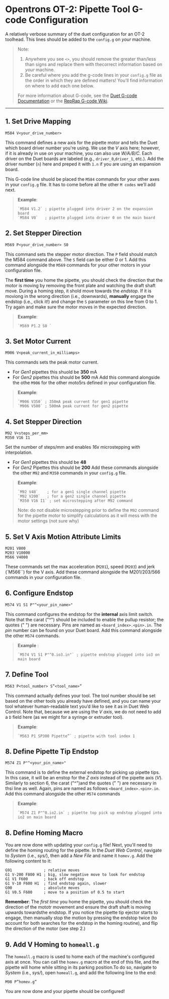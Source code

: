 # Opentrons OT-2: Pipette Tool G-code Configuration

A relatively verbose summary of the duet configuration for an OT-2 toolhead.
This lines should be added to the `config.g` on *your* machine.


> Note:
> 1. Anywhere you see `<>`, you should remove the greater than/less than signs and replace them with thecorrect information based on *your* machine.
> 2. Be careful where you add the g-code lines in your `config.g` file as the order in which they are defined matters! You'll find information on where to add each one below.
>
>For more information about G-code, see the  [Duet G-code Documentation](https://docs.duet3d.com/en/User_manual/Reference/Gcodes) or the [RepRap G-code Wiki](https://reprap.org/wiki/G-code).
___
## 1. Set Drive Mapping

    M584 V<your_drive_number>

This command defines a new axis for the pipette motor and tells the Duet which board driver number you're using.
We use the *V* axis here; however, if it is already in use on your machine, you can also use *W/A/B/C*. Each driver on the Duet boards are labeled (e.g., `driver_0`,`driver_1`, etc.). Add the driver number (`n`) here and preped it with `1.n` if you are using an expansion board.

This G-code line shuold be placed the `M584` commands for your other axes in your `config.g` file. It has to come before all the other `M codes` we’ll add next.

> **Example**:
>
>     `M584 V1.2` ; pipette plugged into driver 2 on the expansion board
>     `M584 V0`   ; pipette plugged into driver 0 on the main board

## 2. Set Stepper Direction

    M569 P<your_drive_number> S0

This command sets the stepper motor direction. The `P` field should match the M584 command above. The `S` field can be either 0 or 1.
Add this command alongside the `M569` commands for your other motors in your configuration file.

The **first time** you home the pipette, you should check the direction that the motor is moving by removing the front plate and watching the draft shaft move.
During a homing step, it shold move towards the *endstop*. If it is moviong in the wrong direction (i.e., downwards), **manually** engage the endstop (i.e., click it!) and change the `S` parameter on this line from 0 to 1. Try again and make sure the motor moves in the expected direction.

> **Example**:
>
>     `M569 P1.2 S0 `

## 3. Set Motor Current

    M906 V<peak_current_in_milliamps>

This commands sets the peak motor current.
* For *Gen1* pipettes this shuold be **350** mA
* For *Gen2* pipettes this should be **500** mA
Add this command alongside the othe `M906` for the other moto5rs defined in your configuration file.

> **Example**:
>
>     `M906 V350` ; 350mA peak current for gen1 pipette
>     `M906 V500` ; 500mA peak current for gen2 pipette

## 4. Set Stepper Direction

    M92 V<steps_per_mm>
    M350 V16 I1

Set the number of steps/mm and enables *16x* microstepping with interpolation.
* For *Gen1* pipettes this should be **48**
* For *Gen2* Pipettes this should be **200**
Add these commands alongside the other `M92` and `M350` commands in your `config.g` file.

> **Example**:
>
>     `M92 V48`    ; for a gen1 single channel pipette
>     `M92 V200`   ; for a gen2 single channel pipette
>     `M350 V16 I1` ; set microstepping after M92 command
>
> Note: do not disable microstepping prior to define the `M92` command for the pipette motor to simplify calculations as it will mess with the motor settings (not sure why)

## 5. Set V Axis Motion Attribute Limits
    M201 V800
    M203 V10000
    M566 V4000

These commands set the max acceleration (`M201`), speed (`M203`) and jerk (`M566``) for the V axis.
Add these command alongside the M201/203/566 commands in your configuration file.

## 6. Configure Endstop

    M574 V1 S1 P"^<your_pin_name>"

This command configures the endstop for the **internal** axis limit switch. Note that the carat ("^") should be included to enable the pullup resistor; the quotes (" ") are necessary.
Pins are named as `<board_index>.<pin>.in`. The *pin* number can be found on your Duet board.
Add this command alongside the other `M574` commands.

> **Example** :
>
>     `M574 V1 S1 P"^0.io3.in"` ; pipette endstop plugged into io3 on main board

## 7. Define Tool
    M563 P<tool_number> S”<tool_name>”

This command actually defines your tool. The tool number should be set based on the other tools you already have defined, and you can name your tool whatever human-readable text you’d like to see it as in Duet Web Control. Note that, because we are using the *V axis*, we do not need to add a `D` field here (as we might for a syringe or extruder tool).

> **Example**:
>
>     `M563 P1 SP300 Pipette”` ; pipette with tool index 1

## 8. Define Pipette Tip Endstop

    M574 Z1 P"^<your_pin_name>"

This command is to define the external endstop for picking up pipette tips.
In this case,  it will be an enstop for the *Z axis* instead of the pipette axis (*V*). Similarly to section 6, the carat ("^")and the quotes (" ") are necessary in thsi line as well.
Again, pins are named as follows `<board_index>.<pin>.in`.
Add this command alongside the other `M574` commands

> **Example**:
>
>     `M574 Z1 P"^0.io2.in` ; pipette top pick up endstop plugged into io2 on main board

## 8. Define Homing Macro
You are now done with updating your `config.g` file!
 Next, you'll need to define the homing routing for the pipette. In the *Duet Web Control*, navigate to *System* (i.e., *sys/*), then add a *New File* and name it `homev.g`.
 Add the following content to it:

    G91              ; relative moves
    G1 V-200 F800 H1 ; big, slow negative move to look for endstop
    G1 V1 F600       ; back off endstop
    G1 V-10 F600 H1  ; find endstop again, slower
    G90              ; absolute moves
    G1 V0.5 F600     ; move to a position of 0.5 to start

**Remember**: The *first time* you home the pipette, you should check the direction of the mototr movement and ensure the draft shaft is moving upwards towardsthe endstop. If you notice the pipette tip ejector starts to engage, then manually stop the motion by pressing the endstop twice (to account for both searches for the endstop in the homing routine), and flip the direction of the motor (see step 2.)

## 9. Add V Homing to `homeall.g`

The `homeall.g` macro is used to home each of the machine's configured axis at once. You can call the `homev.g` macro at the end of this file, and the pipette will home while sitting in its parking position.To do so, navigate to *System* (i.e., *sys/*), open `homeall.g`, and add the following line to the end:

    M98 P”homev.g”

You are now done and your pipette should be configured!
